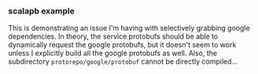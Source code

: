 ### scalapb example

This is demonstrating an issue I'm having with selectively grabbing google dependencies. In theory, the service protobufs should be able to dynamically request the google protobufs, but it doesn't seem to work unless I explicitly build all the google protobufs as well. Also, the subdirectory `protorepo/google/protobuf` cannot be directly compiled...
